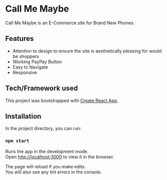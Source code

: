 # Call Me Maybe

Call Me Maybe is an E-Commerce site for Brand New Phones. 

## Features

- Attention to design to ensure the site is aesthetically pleasing for would be shoppers
- Working PayPay Button
- Easy to Navigate
- Responsive


## Tech/Framework used

This project was bootstrapped with [Create React App](https://github.com/facebook/create-react-app).

## Installation

In the project directory, you can run:

### `npm start`

Runs the app in the development mode.<br />
Open [http://localhost:3000](http://localhost:3000) to view it in the browser.

The page will reload if you make edits.<br />
You will also see any lint errors in the console.
